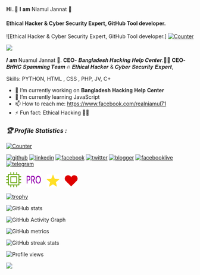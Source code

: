 
𝐇𝐢..👋 𝐈 𝐚𝐦 Niamul Jannat 🔰
#### Ethical Hacker & Cyber Security Expert, GitHub Tool developer.
![Ethical Hacker & Cyber Security Expert, GitHub Tool developer.]
<a href="https://github.com/NiamulJannat71"><img height="25" title="Counter" src="https://komarev.com/ghpvc/?username=MrHacker-X&color=blueviolet&style=flat-square"></a>
<!DOCTYPE html>
<html>
</head>
<body>
   <img src="https://raw.githubusercontent.com/abhisheknaiidu/abhisheknaiidu/master/code.gif" />
</body>
</html>

𝑰 𝒂𝒎 Nuamul Jannat 🔰.
𝐂𝐄𝐎- 𝑩𝒂𝒏𝒈𝒍𝒂𝒅𝒆𝒔𝒉 𝑯𝒂𝒄𝒌𝒊𝒏𝒈 𝑯𝒆𝒍𝒑 𝑪𝒆𝒏𝒕𝒆𝒓.👨‍💻
𝐂𝐄𝐎- 𝑩𝑯𝑯𝑪 𝑺𝒑𝒂𝒎𝒎𝒊𝒏𝒈 𝑻𝒆𝒂𝒎 🔥
𝑬𝒕𝒉𝒊𝒄𝒂𝒍 𝑯𝒂𝒄𝒌𝒆𝒓 & 𝑪𝒚𝒃𝒆𝒓 𝑺𝒆𝒄𝒖𝒓𝒊𝒕𝒚 𝑬𝒙𝒑𝒆𝒓𝒕, 


Skills: PYTHON, HTML , CSS , PHP,  JV, C+

- 🔭 I’m currently working on 𝐁𝐚𝐧𝐠𝐥𝐚𝐝𝐞𝐬𝐡 𝐇𝐚𝐜𝐤𝐢𝐧𝐠 𝐇𝐞𝐥𝐩 𝐂𝐞𝐧𝐭𝐞𝐫 
- 🌱 I’m currently learning JavaScript 
- 📫 How to reach me: https://www.facebook.com/realniamul71 
- ⚡ Fun fact: Ethical Hacking 👨‍💻 
<h3><b><i>🏆 Profile Statistics :</i></b></h3>
<a href="https://github.com/NiamulJannat71"><img height="25" title="Counter" src="https://komarev.com/ghpvc/?username=MrHacker-X&color=blueviolet&style=flat-square"></a>

[<img src='https://cdn.jsdelivr.net/npm/simple-icons@3.0.1/icons/github.svg' alt='github' height='40'>](https://github.com/Rihan444)  [<img src='https://cdn.jsdelivr.net/npm/simple-icons@3.0.1/icons/linkedin.svg' alt='linkedin' height='40'>](https://www.linkedin.com/in/rihanahmed/)  [<img src='https://cdn.jsdelivr.net/npm/simple-icons@3.0.1/icons/facebook.svg' alt='facebook' height='40'>](https://www.facebook.com/realniamul71)  [<img src='https://cdn.jsdelivr.net/npm/simple-icons@3.0.1/icons/twitter.svg' alt='twitter' height='40'>](https://twitter.com/bangladshhackinghelpcenter)  [<img src='https://cdn.jsdelivr.net/npm/simple-icons@3.0.1/icons/blogger.svg' alt='blogger' height='40'>](https://www.blogger.com/profile/17663910137017831903)  [<img src='https://cdn.jsdelivr.net/npm/simple-icons@3.0.1/icons/facebooklive.svg' alt='facebooklive' height='40'>](https://facebook.com/groups/3749151271810746/)  [<img src='https://cdn.jsdelivr.net/npm/simple-icons@3.0.1/icons/telegram.svg' alt='telegram' height='40'>](https://t.me/RihanAhmed404)  

<a href='https://docs.github.com/en/developers'><img src='https://raw.githubusercontent.com/acervenky/animated-github-badges/master/assets/devbadge.gif' width='40' height='40'></a> <a href='https://github.com/pricing'><img src='https://raw.githubusercontent.com/acervenky/animated-github-badges/master/assets/pro.gif' width='40' height='40'></a> <a href='https://stars.github.com/'><img src='https://raw.githubusercontent.com/acervenky/animated-github-badges/master/assets/starbadge.gif' width='35' height='35'></a> <a href='https://docs.github.com/en/github/supporting-the-open-source-community-with-github-sponsors'><img src='https://raw.githubusercontent.com/acervenky/animated-github-badges/master/assets/sponsorbadge.gif' width='35' height='35'></a> 

[![trophy](https://github-profile-trophy.vercel.app/?username=Rihan444)](https://github.com/ryo-ma/github-profile-trophy)

![GitHub stats](https://github-readme-stats.vercel.app/api?username=Rihan444&show_icons=true)  

![GitHub Activity Graph](https://activity-graph.herokuapp.com/graph?username=Rihan444)  

![GitHub metrics](https://metrics.lecoq.io/Rihan444)  

![GitHub streak stats](https://github-readme-streak-stats.herokuapp.com/?user=Rihan444)  

![Profile views](https://gpvc.arturio.dev/Niamuljannat71)  
 
<!DOCTYPE html>
<html>
<head>
   
</head>
<body>
   <img src="https://64.media.tumblr.com/70aa2a2035e1b9cadd55025a7c762d33/7653f28cae22ed4d-f0/s540x810/d469c084f5a75f2bed6f87ce3e786e4f716179ca.jpg" />
</body>
</html>
